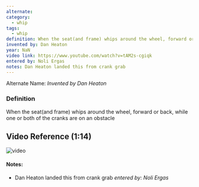 ```yaml
---
alternate: 
category:
  - whip
tags:
  - whip
definition: When the seat(and frame) whips around the wheel, forward or back, while one or both of the cranks are on an obstacle
invented by: Dan Heaton
year: NaN
video link: https://www.youtube.com/watch?v=tAM2s-cgiqk
entered by: Noli Ergas
notes: Dan Heaton landed this from crank grab
---
```

Alternate Name: 
*Invented by Dan Heaton*

### Definition
When the seat(and frame) whips around the wheel, forward or back, while one or both of the cranks are on an obstacle

## Video Reference (1:14)
![video](https://www.youtube.com/watch?v=tAM2s-cgiqk)

#### Notes:
- Dan Heaton landed this from crank grab
*entered by: Noli Ergas*
